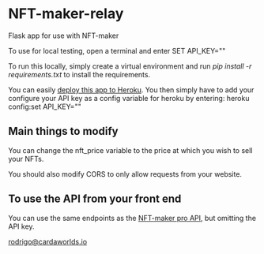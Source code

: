# NFT-maker-relay
Flask app for use with NFT-maker

To use for local testing, open a terminal and enter SET API_KEY="<YOUR NFT MAKER KEY>"

To run this locally, simply create a virtual environment and run *pip install -r requirements.txt* to install the requirements.

You can easily [deploy this app to Heroku](https://devcenter.heroku.com/articles/git). You then simply have to add your configure your API key as a config variable for heroku by entering:
heroku config:set API_KEY="<YOUR NFT MAKER KEY>"


## Main things to modify
You can change the nft_price variable to the price at which you wish to sell your NFTs.

You should also modify CORS to only allow requests from your website.

## To use the API from your front end
You can use the same endpoints as the [NFT-maker pro API](https://api.nft-maker.io/swagger/index.html), but omitting the API key.

rodrigo@cardaworlds.io
